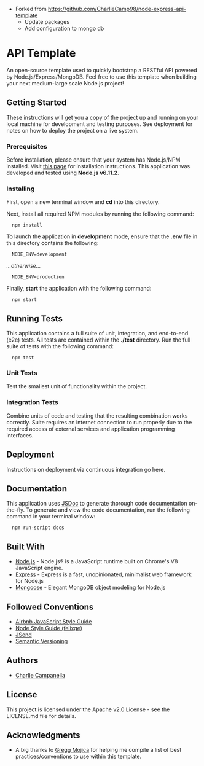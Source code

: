 * Forked from https://github.com/CharlieCamp98/node-express-api-template 
  - Update packages
  - Add configuration to mongo db 
# API Template

An open-source template used to quickly bootstrap a RESTful API powered by Node.js/Express/MongoDB. Feel free to use this template when building your next medium-large scale Node.js project!

## Getting Started

These instructions will get you a copy of the project up and running on your local machine for development and testing purposes. See deployment for notes on how to deploy the project on a live system.

### Prerequisites

Before installation, please ensure that your system has Node.js/NPM installed. Visit [this page](https://nodejs.org/en/download/) for installation instructions. This application was developed and tested using **Node.js v6.11.2**.

### Installing

First, open a new terminal window and **cd** into this directory.

Next, install all required NPM modules by running the following command:

```
  npm install
```

To launch the application in **development** mode, ensure that the **.env** file in this directory contains the following:

```
  NODE_ENV=development
```

*...otherwise...*

```
  NODE_ENV=production
```

Finally, **start** the application with the following command:

```
  npm start
```

## Running Tests

This application contains a full suite of unit, integration, and end-to-end (e2e) tests. All tests are contained within the **./test** directory. Run the full suite of tests with the following command:

```
  npm test
```

### Unit Tests

Test the smallest unit of functionality within the project.

### Integration Tests

Combine units of code and testing that the resulting combination works correctly. Suite requires an internet connection to run properly due to the required access of external services and application programming interfaces.

## Deployment

Instructions on deployment via continuous integration go here.

## Documentation

This application uses [JSDoc](http://usejsdoc.org/index.html) to generate thorough code documentation on-the-fly. To generate and view the code documentation, run the following command in your terminal window:

```
  npm run-script docs
```

## Built With

* [Node.js](https://nodejs.org/en/) - Node.js® is a JavaScript runtime built on Chrome's V8 JavaScript engine.
* [Express](https://expressjs.com/) - Express is a fast, unopinionated, minimalist web framework for Node.js
* [Mongoose](http://mongoosejs.com/) - Elegant MongoDB object modeling for Node.js

## Followed Conventions

* [Airbnb JavaScript Style Guide](https://github.com/airbnb/javascript)
* [Node Style Guide (felixge)](https://github.com/felixge/node-style-guide)
* [JSend](https://labs.omniti.com/labs/jsend)
* [Semantic Versioning](http://semver.org/)

## Authors

* [Charlie Campanella](https://charliecampanella.com)

## License

This project is licensed under the Apache v2.0 License - see the LICENSE.md file for details.

## Acknowledgments

* A big thanks to [Gregg Mojica](https://greggmoji.ca) for helping me compile a list of best practices/conventions to use within this template.
